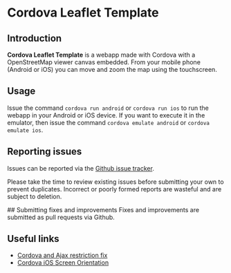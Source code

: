 # Cordova Leaflet Template
## Introduction
**Cordova Leaflet Template** is a webapp made with Cordova with a OpenStreetMap viewer canvas embedded. From your mobile phone (Android or iOS) you can move and zoom the map using the touchscreen.

## Usage
Issue the command `cordova run android` or `cordova run ios` to run the webapp in your Android or iOS device. If you want to execute it in the emulator, then issue the command `cordova emulate android` or `cordova emulate ios`.

## Reporting issues
Issues can be reported via the [Github issue tracker](https://github.com/iMartinezMateu/cordova-leaflet-template/issues).

Please take the time to review existing issues before submitting your own to prevent duplicates. Incorrect or poorly formed reports are wasteful and are subject to deletion.

## Submitting fixes and improvements
Fixes and improvements are submitted as pull requests via Github.

## Useful links

* [Cordova and Ajax restriction fix](http://stackoverflow.com/questions/30006398/cordova-jquerymobile-ajax-fails-with) 
* [Cordova iOS Screen Orientation](https://www.raymondcamden.com/2015/11/09/cordova-ios-and-orientation-wondering-why-it-is-locked/)